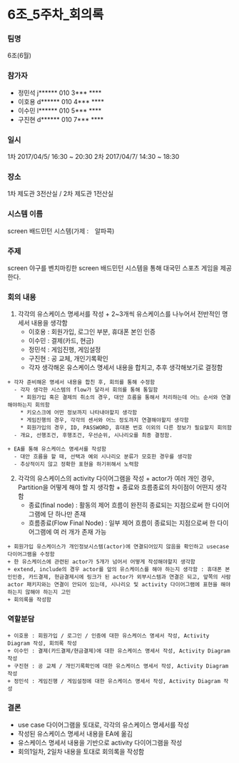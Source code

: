 # 6조_5주차_회의록

### 팀명
  6조(6월)

### 참가자
  - 정민석 j****** 010 3*** ****
  - 이호용 d****** 010 4*** ****
  - 이수민 l****** 010 5*** ****
  - 구진현 d****** 010 7*** ****

### 일시
  1차 2017/04/5/ 16:30 ~ 20:30
  2차 2017/04/7/ 14:30 ~ 18:30

### 장소
  1차 제도관 3전산실 / 2차 제도관 1전산실
### 시스템 이름
  screen 배드민턴 시스템(가제 :　알파콕)
### 주제
  screen 야구를 벤치마킹한 screen 배드민턴 시스템을 통해 대국민 스포츠 게임을 제공한다.

### 회의 내용
  1. 각각의 유스케이스 명세서를 작성
    + 2~3개씩 유스케이스를 나누어서 전반적인 명세서 내용을 생각함
      - 이호용 : 회원가입, 로그인 부분, 휴대폰 본인 인증
      - 이수민 : 결제(카드, 현금)
      - 정민석 : 게임진행, 게임설정
      - 구진현 : 공 교체, 개인기록확인
      - 각자 생각해온 유스케이스 명세서 내용을 합치고, 추후 생각해보기로 결정함

    + 각자 준비해온 명세서 내용을 합친 후, 회의를 통해 수정함
      - 각자 생각한 시스템의 flow가 달라서 회의를 통해 통일함
        * 회원가입 혹은 결제의 취소의 경우, 대안 흐름을 통해서 처리하는데 어느 순서와 연결해야하는지 회의함
        * 키오스크에 어떤 정보까지 나타내야할지 생각함
        * 게임진행의 경우, 각각의 센서와 어느 정도까지 연결해야할지 생각함
        * 회원가입의 경우, ID, PASSWORD, 휴대폰 번호 이외의 다른 정보가 필요할지 회의함
      - 개요, 선행조건, 후행조건, 우선순위, 시나리오를 최종 결정함.

    + EA를 통해 유스케이스 명세서를 작성함
      - 대안 흐름을 할 때, 선택과 예외 시나리오 분류가 모호한 경우를 생각함
      - 추상적이지 않고 정확한 표현을 하기위해서 노력함

  2. 각각의 유스케이스의 activity 다이어그램을 작성
    + actor가 여러 개인 경우, Partition을 어떻게 해야 할 지 생각함
    + 종료와 흐름종료의 차이점이 어떤지 생각함
      - 종료(final node) : 활동의 제어 흐름이 완전히 종료되는 지점으로써 한 다이어
  그램에 단 하나만 존재
      - 흐름종료(Flow Final Node) : 일부 제어 흐름이 종료되는 지점으로써 한 다이어그램에 여
  러 개가 존재 가능

    + 회원가입 유스케이스가 개인정보시스템(actor)에 연결되어있지 않음을 확인하고 usecase 다이어그램을 수정함
    + 한 유스케이스에 관련된 actor가 5개가 넘어서 어떻게 작성해야할지 생각함
    + extend, include의 경우 actor를 앞의 유스케이스를 해야 하는지 생각함 : 휴대폰 본인인증, 카드결제, 현금결제시에 링크가 된 actor가 외부시스템과 연결은 되고, 앞쪽의 사람 actor 패키지와는 연결이 안되어 있는데, 시나리오 및 activity 다이어그램에 표현을 해야하는지 않해야 하는지 고민
    + 회의록을 작성함

### 역할분담
    + 이호용 : 회원가입 / 로그인 / 인증에 대한 유스케이스 명세서 작성, Activity Diagram 작성, 회의록 작성
    + 이수민 : 결제(카드결제/현금결제)에 대한 유스케이스 명세서 작성, Activity Diagram 작성
    + 구진현 : 공 교체 / 개인기록확인에 대한 유스케이스 명세서 작성, Activity Diagram 작성
    + 정민석 : 게임진행 / 게임설정에 대한 유스케이스 명세서 작성, Activity Diagram 작성

### 결론
  + use case 다이어그램을 토대로, 각각의 유스케이스 명세서를 작성
  + 작성된 유스케이스 명세서 내용을 EA에 옮김
  + 유스케이스 명세서 내용을 기반으로 activity 다이어그램을 작성
  + 회의1일차, 2일차 내용을 토대로 회의록을 작성함
